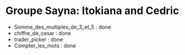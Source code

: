 # Groupe Sayna: Itokiana and Cedric
- Somme_des_multiples_de_3_et_5 : done
- chiffre_de_cesar : done
- trader_picker : done
- Compter_les_mots : done
